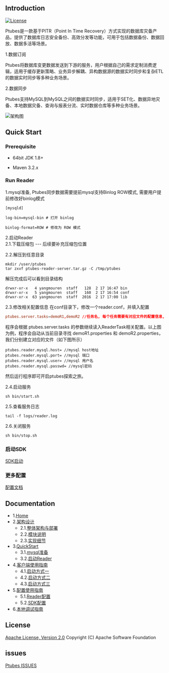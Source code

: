 
## Introduction
[![License](https://img.shields.io/badge/license-Apache%202-4EB1BA.svg)](https://www.apache.org/licenses/LICENSE-2.0.html)

Ptubes是一款基于PITR（Point In Time Recovery）方式实现的数据库灾备产品，提供了数据库日志安全备份、高效分发等功能，可用于包括数据备份、数据回放、数据多活等场景。

1.数据订阅

Ptubes将数据库变更数据发送到下游的服务，用户根据自己的需求定制消费逻辑，适用于缓存更新策略、业务异步解耦、异构数据源的数据实时同步和复杂ETL的数据实时同步等多种业务场景。

2.数据同步

Ptubes支持MySQL到MySQL之间的数据实时同步，适用于SET化、数据异地灾备、本地数据灾备、查询与报表分流、实时数据仓库等多种业务场景。

![架构图](https://raw.githubusercontent.com/wiki/meituan/ptubes/images/architecture.png)

## Quick Start

### Prerequisite

* 64bit JDK 1.8+

* Maven 3.2.x

### Run Reader

1.mysql准备, Ptubes同步数据需要提前mysql支持Binlog ROW模式, 需要用户提前修改好binlog模式
```
[mysqld]

log-bin=mysql-bin # 打开 binlog

binlog-format=ROW # 修改为 ROW 模式
```
2.启动Reader<br>
2.1.下载压缩包 --- 后续要补充压缩包位置

2.2.解压到任意目录
```
mkdir /user/ptubes
tar zxvf ptubes-reader-server.tar.gz -C /tmp/ptubes
```
解压完成后可以看到目录结构
```
drwxr-xr-x   4 yangmouren  staff   128  2 17 16:47 bin
drwxr-xr-x   5 yangmouren  staff   160  2 17 16:54 conf
drwxr-xr-x  63 yangmouren  staff  2016  2 17 17:00 lib
```

2.3.修改相关配置信息
在conf目录下，修改一个reader.conf，并填入配置
```ReaderServer.conf
ptubes.server.tasks=demoR1,demoR2 //任务名, 每个任务需要有对应文件的配置信息, 已逗号分隔
```
程序会根据 ptubes.server.tasks 的参数继续读入ReaderTask相关配置。以上图为例，程序会自动从当前目录寻找 demoR1.properties 和 demoR2.properties，我们分别建立对应的文件（如下图所示）
```demoRx.properties
ptubes.reader.mysql.host= //mysql host地址
ptubes.reader.mysql.port= //mysql 端口
ptubes.reader.mysql.user= //mysql 用户名
ptubes.reader.mysql.passwd= //mysql密码
```
然后运行程序即可开启ptubes探索之旅。

2.4.启动服务
```
sh bin/start.sh
```
2.5.查看服务日志
```
tail -f logs/reader.log
```
2.6.关闭服务
```
sh bin/stop.sh
```
### 启动SDK
[SDK启动](https://github.com/meituan/ptubes/wiki/%E5%AE%A2%E6%88%B7%E7%AB%AF%E4%BD%BF%E7%94%A8%E6%8C%87%E5%8D%97)
### 更多配置
[配置文档](https://github.com/meituan/ptubes/wiki/%E9%85%8D%E7%BD%AE%E4%BD%BF%E7%94%A8%E6%8C%87%E5%8D%97)

## Documentation
- 1.[Home](https://github.com/meituan/ptubes/wiki)
- 2.[架构设计](https://github.com/meituan/ptubes/wiki/%E6%9E%B6%E6%9E%84%E8%AE%BE%E8%AE%A1)
    - 2.1.[整体架构与部署](https://github.com/meituan/ptubes/wiki/%E6%9E%B6%E6%9E%84%E8%AE%BE%E8%AE%A1#1%E6%95%B4%E4%BD%93%E6%9E%B6%E6%9E%84%E4%B8%8E%E9%83%A8%E7%BD%B2)
    - 2.2.[模块说明](https://github.com/meituan/ptubes/wiki/%E6%9E%B6%E6%9E%84%E8%AE%BE%E8%AE%A1#2%E6%A8%A1%E5%9D%97%E8%AF%B4%E6%98%8E)
    - 2.3.[实现细节](https://github.com/meituan/ptubes/wiki/%E6%9E%B6%E6%9E%84%E8%AE%BE%E8%AE%A1#3%E5%AE%9E%E7%8E%B0%E7%BB%86%E8%8A%82)
- 3.[QuickStart](https://github.com/meituan/ptubes/wiki/QuickStart)
    - 3.1.[mysql准备](https://github.com/meituan/ptubes/wiki/QuickStart#2mysql%E5%87%86%E5%A4%87)
    - 3.2.[启动Reader](https://github.com/meituan/ptubes/wiki/QuickStart#3%E5%90%AF%E5%8A%A8reader)
- 4.[客户端使用指南](https://github.com/meituan/ptubes/wiki/%E5%AE%A2%E6%88%B7%E7%AB%AF%E4%BD%BF%E7%94%A8%E6%8C%87%E5%8D%97)
    - 4.1.[启动方式一](https://github.com/meituan/ptubes/wiki/%E5%AE%A2%E6%88%B7%E7%AB%AF%E4%BD%BF%E7%94%A8%E6%8C%87%E5%8D%97#2%E5%90%AF%E5%8A%A8%E6%96%B9%E5%BC%8F%E4%B8%80)
    - 4.2.[启动方式二](https://github.com/meituan/ptubes/wiki/%E5%AE%A2%E6%88%B7%E7%AB%AF%E4%BD%BF%E7%94%A8%E6%8C%87%E5%8D%97#3%E5%90%AF%E5%8A%A8%E6%96%B9%E5%BC%8F%E4%BA%8C)
    - 4.3.[启动方式三](https://github.com/meituan/ptubes/wiki/%E5%AE%A2%E6%88%B7%E7%AB%AF%E4%BD%BF%E7%94%A8%E6%8C%87%E5%8D%97#4%E5%90%AF%E5%8A%A8%E6%96%B9%E5%BC%8F%E4%B8%89)
- 5.[配置使用指南](https://github.com/meituan/ptubes/wiki/%E9%85%8D%E7%BD%AE%E4%BD%BF%E7%94%A8%E6%8C%87%E5%8D%97)
    - 5.1.[Reader配置](https://github.com/meituan/ptubes/wiki/%E9%85%8D%E7%BD%AE%E4%BD%BF%E7%94%A8%E6%8C%87%E5%8D%97#1reader%E9%85%8D%E7%BD%AE)
    - 5.2.[SDK配置](https://github.com/meituan/ptubes/wiki/%E9%85%8D%E7%BD%AE%E4%BD%BF%E7%94%A8%E6%8C%87%E5%8D%97#2sdk%E9%85%8D%E7%BD%AE)
- 6.[本地调试指南](https://github.com/meituan/ptubes/wiki/%E6%9C%AC%E5%9C%B0%E8%B0%83%E8%AF%95%E6%8C%87%E5%8D%97)

## License
[Apache License, Version 2.0](LICENSE) Copyright (C) Apache Software Foundation

## issues
[Ptubes ISSUES](https://github.com/meituan/ptubes/issues)